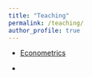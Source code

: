```yaml
---
title: "Teaching"
permalink: /teaching/
author_profile: true
---
```


- [Econometrics](https://github.com/JAFHall/jafhall.github.io/tree/6d0b544badb8af1d8def96f6c94763b6df331101/teaching_files/Econometrics_Notes.pdf)

- 
